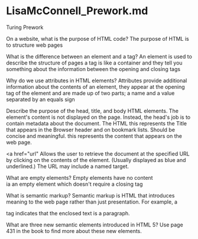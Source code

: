 # LisaMcConnell_Prework.md
Turing Prework

On a website, what is the purpose of HTML code?
The purpose of HTML is to structure web pages

What is the difference between an element and a tag?
An element is used to describe the structure of pages a tag is like a container and they tell you something about the information between the opening and closing tags

Why do we use attributes in HTML elements?
Attributes provide additional information about the contents of an element, they appear at the opening tag of the element and are made up of two parts; a name and a value separated by an equals sign

Describe the purpose of the head, title, and body HTML elements.
The <head> element's content is not displayed on the page. Instead, the head's job is to contain metadata about the document.
The HTML <title> element defines the title of the document, shown in a browser's title bar or on the page's tab. It can only contain text
  The body element may be the most important HTML element there is. The contents of the <body> element are what actually get displayed to the user visiting your web page or viewing your document. And yet, it is very simple. The < body> must be a direct child of <html> , it must come after <head> (if <head> is present.

In your browser (Chrome), how do you view the source of a website?
You right click to get to "show page source".

List five different HTML elements and what they are used for. For example, <p></p> is a paragraph element, and it is used to represent a paragraph of text.
<h1></h1> h1 represents the largest heading

<head></head> represents 'header', non-displaying information about the document, like the TITLE and other descriptive tags.

<title></title> this represents the Title that appears in the Browser header and on bookmark lists. Should be concise and meaningful.

<body></body> this represents the content that appears on the web page.

<a href="url"<a>  Allows the user to retrieve the document at the specified URL by clicking on the contents of the element. (Usually displayed as blue and underlined.) The URL may include a named target.



What are empty elements?
Empty elements have no content <br> ia an empty element which doesn't require a closing tag

What is semantic markup? 
Semantic markup is HTML that introduces meaning to the web page rather than just presentation. For example, a <p> tag indicates that the enclosed text is a paragraph.

What are three new semantic elements introduced in HTML 5? Use page 431 in the book to find more about these new elements.
